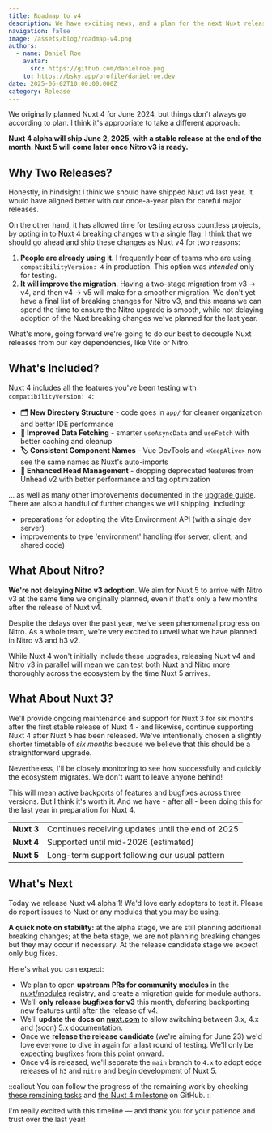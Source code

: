 ```yaml
---
title: Roadmap to v4
description: We have exciting news, and a plan for the next Nuxt release. Nuxt 4 alpha will ship June 2, 2025, with a stable release at the end of the month. Nuxt 5 will come later once Nitro v3 is ready.
navigation: false
image: /assets/blog/roadmap-v4.png
authors:
  - name: Daniel Roe
    avatar:
      src: https://github.com/danielroe.png
    to: https://bsky.app/profile/danielroe.dev
date: 2025-06-02T10:00:00.000Z
category: Release
---
```


We originally planned Nuxt 4 for June 2024, but things don't always go according to plan. I think it's appropriate to take a different approach:

**Nuxt 4 alpha will ship June 2, 2025, with a stable release at the end of the month. Nuxt 5 will come later once Nitro v3 is ready.**

## Why Two Releases?

Honestly, in hindsight I think we should have shipped Nuxt v4 last year. It would have aligned better with our once-a-year plan for careful major releases.

On the other hand, it has allowed time for testing across countless projects, by opting in to Nuxt 4 breaking changes with a single flag. I think that we should go ahead and ship these changes as Nuxt v4 for two reasons:

1. **People are already using it**. I frequently hear of teams who are using `compatibilityVersion: 4` in production. This option was _intended_ only for testing.
2. **It will improve the migration**. Having a two-stage migration from v3 -> v4, and then v4 -> v5 will make for a smoother migration. We don't yet have a final list of breaking changes for Nitro v3, and this means we can spend the time to ensure the Nitro upgrade is smooth, while not delaying adoption of the Nuxt breaking changes we've planned for the last year.

What's more, going forward we're going to do our best to decouple Nuxt releases from our key dependencies, like Vite or Nitro.

## What's Included?

Nuxt 4 includes all the features you've been testing with `compatibilityVersion: 4`:

- **🗂️ New Directory Structure** - code goes in `app/` for cleaner organization and better IDE performance
- **🔄 Improved Data Fetching** - smarter `useAsyncData` and `useFetch` with better caching and cleanup
- **🏷️ Consistent Component Names** - Vue DevTools and `<KeepAlive>` now see the same names as Nuxt's auto-imports
- **📄 Enhanced Head Management** - dropping deprecated features from Unhead v2 with better performance and tag optimization

... as well as many other improvements documented in the [upgrade guide](/docs/getting-started/upgrade). There are also a handful of further changes we will shipping, including:

- preparations for adopting the Vite Environment API (with a single dev server)
- improvements to type 'environment' handling (for server, client, and shared code)

## What About Nitro?

**We're not delaying Nitro v3 adoption**. We aim for Nuxt 5 to arrive with Nitro v3 at the same time we originally planned, even if that's only a few months after the release of Nuxt v4.

Despite the delays over the past year, we've seen phenomenal progress on Nitro. As a whole team, we're very excited to unveil what we have planned in Nitro v3 and h3 v2.

While Nuxt 4 won't initially include these upgrades, releasing Nuxt v4 and Nitro v3 in parallel will mean we can test both Nuxt and Nitro more thoroughly across the ecosystem by the time Nuxt 5 arrives.

## What About Nuxt 3?

We'll provide ongoing maintenance and support for Nuxt 3 for six months after the first stable release of Nuxt 4 - and likewise, continue supporting Nuxt 4 after Nuxt 5 has been released. We've intentionally chosen a slightly shorter timetable of _six months_ because we believe that this should be a straightforward upgrade.

Nevertheless, I'll be closely monitoring to see how successfully and quickly the ecosystem migrates. We don't want to leave anyone behind!

This will mean active backports of features and bugfixes across three versions. But I think it's worth it. And we have - after all - been doing this for the last year in preparation for Nuxt 4.

|            |                                                   |
| ---------- | ------------------------------------------------- |
| **Nuxt 3** | Continues receiving updates until the end of 2025 |
| **Nuxt 4** | Supported until mid-2026 (estimated)              |
| **Nuxt 5** | Long-term support following our usual pattern     |

## What's Next

Today we release Nuxt v4 alpha 1! We'd love early adopters to test it. Please do report issues to Nuxt or any modules that you may be using.

**A quick note on stability:** at the alpha stage, we are still planning additional breaking changes; at the beta stage, we are not planning breaking changes but they may occur if necessary. At the release candidate stage we expect only bug fixes.

Here's what you can expect:

- We plan to open **upstream PRs for community modules** in the [nuxt/modules](https://github.com/nuxt/modules) registry, and create a migration guide for module authors.
- We'll **only release bugfixes for v3** this month, deferring backporting new features until after the release of v4.
- We'll **update the docs on [nuxt.com](https://nuxt.com)** to allow switching between 3.x, 4.x and (soon) 5.x documentation.
- Once we **release the release candidate** (we're aiming for June 23) we'd love everyone to dive in again for a last round of testing. We'll only be expecting bugfixes from this point onward.
- Once v4 is released, we'll separate the `main` branch to `4.x` to adopt edge releases of `h3` and `nitro` and begin development of Nuxt 5.

::callout
You can follow the progress of the remaining work by checking [these remaining tasks](https://github.com/nuxt/nuxt/issues/27027) and [the Nuxt 4 milestone](https://github.com/nuxt/nuxt/milestone/8) on GitHub.
::

I'm really excited with this timeline &mdash; and thank you for your patience and trust over the last year!
